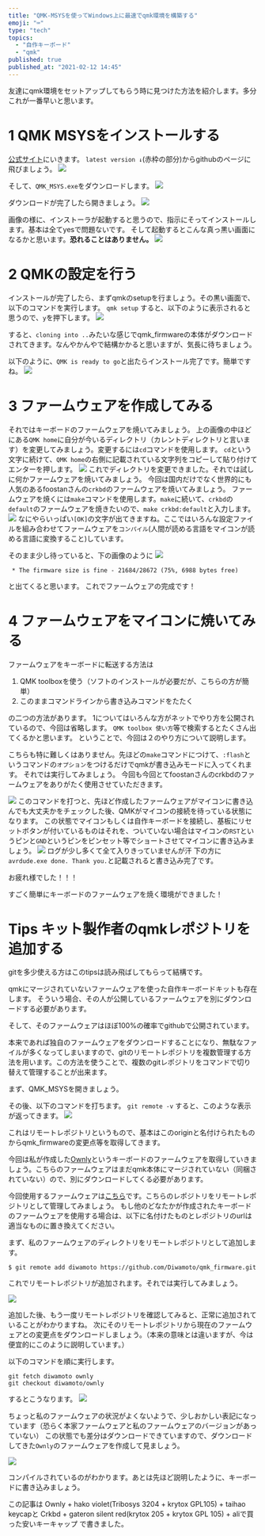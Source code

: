 ```yaml
---
title: "QMK-MSYSを使ってWindows上に最速でqmk環境を構築する"
emoji: "⌨️"
type: "tech"
topics:
  - "自作キーボード"
  - "qmk"
published: true
published_at: "2021-02-12 14:45"
---
```


友達にqmk環境をセットアップしてもらう時に見つけた方法を紹介します。多分これが一番早いと思います。

# 1 QMK MSYSをインストールする
[公式サイト](https://msys.qmk.fm/)にいきます。
`latest version ↓`(赤枠の部分)からgithubのページに飛びましょう。
![](https://storage.googleapis.com/zenn-user-upload/qzpsji4kd252wkihpo6oisyeq6p7)

そして、`QMK_MSYS.exe`をダウンロードします。
![](https://storage.googleapis.com/zenn-user-upload/moptetxnfvtd0x48u0scwijqm1ce)

ダウンロードが完了したら開きましょう。
![](https://storage.googleapis.com/zenn-user-upload/ntry83eedaspk1ob5jac3fc9fv2s)

画像の様に、インストーラが起動すると思うので、指示にそってインストールします。基本は全てyesで問題ないです。
そして起動するとこんな真っ黒い画面になるかと思います。**恐れることはありません。**
![](https://storage.googleapis.com/zenn-user-upload/47re3z4jriupjd9gggc0lek3u85i)

# 2 QMKの設定を行う
インストールが完了したら、まずqmkのsetupを行ましょう。その黒い画面で、以下のコマンドを実行します。
`qmk setup`
すると、以下のように表示されると思うので、`y`を押下します。
![](https://storage.googleapis.com/zenn-user-upload/180kim77jxqwf69wobheaof4nf8g)

すると、`cloning into ..`みたいな感じでqmk_firmwareの本体がダウンロードされてきます。なんやかんやで結構かかると思いますが、気長に待ちましょう。

以下のように、`QMK is ready to go`と出たらインストール完了です。簡単ですね。
![](https://storage.googleapis.com/zenn-user-upload/p02wkcqbzb8sf7app6cazuovu7ri)


# 3 ファームウェアを作成してみる

それではキーボードのファームウェアを焼いてみましょう。
上の画像の中ほどにある`QMK home`に自分が今いるディレクトリ（カレントディレクトリと言います）を変更してみましょう。変更するには`cd`コマンドを使用します。
`cd`という文字に続けて、`QMK home`の右側に記載されている文字列をコピーして貼り付けてエンターを押します。
![](https://storage.googleapis.com/zenn-user-upload/27o6zuh82xd0areabhehugo1jwly)
これでディレクトリを変更できました。それでは試しに何かファームウェアを焼いてみましょう。
今回は国内だけでなく世界的にも人気のあるfoostanさんの`crkbd`のファームウェアを焼いてみましょう。
ファームウェアを焼くには`make`コマンドを使用します。`make`に続いて、`crkbd`の`default`のファームウェアを焼きたいので、`make crkbd:default`と入力します。
![](https://storage.googleapis.com/zenn-user-upload/ebv3d93bdo39rm6gvn20jpwdi9vu)
なにやらいっぱい`[OK]`の文字が出てきますね。ここではいろんな設定ファイルを組み合わせてファームウェアを`コンパイル`(人間が読める言語をマイコンが読める言語に変換すること)しています。

そのまま少し待っていると、下の画像のように
![](https://storage.googleapis.com/zenn-user-upload/dqjp99vcscicpu9pc1wbmyj7fhar)
```
 * The firmware size is fine - 21684/28672 (75%, 6988 bytes free)
```
と出てくると思います。
これでファームウェアの完成です！


# 4 ファームウェアをマイコンに焼いてみる

ファームウェアをキーボードに転送する方法は
1. QMK toolboxを使う（ソフトのインストールが必要だが、こちらの方が簡単）
2. このままコマンドラインから書き込みコマンドをたたく

の二つの方法があります。
1についてはいろんな方がネットでやり方を公開されているので、今回は省略します。
`QMK toolbox 使い方`等で検索するとたくさん出てくるかと思います。
ということで、今回は２のやり方について説明します。

こちらも特に難しくはありません。先ほどの`make`コマンドにつけて、`:flash`というコマンドの`オプション`をつけるだけでqmkが書き込みモードに入ってくれます。
それでは実行してみましょう。
今回も今回とてfoostanさんのcrkbdのファームウェアをありがたく使用させていただきます。

![](https://storage.googleapis.com/zenn-user-upload/6odk0byj4scvqxdpsmmaxqdyeyd1)
このコマンドを打つと、先ほど作成したファームウェアがマイコンに書き込んでも大丈夫かをチェックした後、QMKがマイコンの接続を待っている状態になります。
この状態でマイコンもしくは自作キーボードを接続し、基板にリセットボタンが付いているものはそれを、ついていない場合はマイコンの`RST`というピンと`GND`というピンをピンセット等でショートさせてマイコンに書き込みましょう。
![](https://storage.googleapis.com/zenn-user-upload/joafsts17xwzynnvrifvhrtadr9q)
ログが少し多くて全て入りきっていませんが汗
下の方に`avrdude.exe done. Thank you.`と記載されると書き込み完了です。

お疲れ様でした！！！

すごく簡単にキーボードのファームウェアを焼く環境ができました！


# Tips キット製作者のqmkレポジトリを追加する
gitを多少使える方はこのtipsは読み飛ばしてもらって結構です。

qmkにマージされていないファームウェアを使った自作キーボードキットも存在します。
そういう場合、その人が公開しているファームウェアを別にダウンロードする必要があります。

そして、そのファームウェアはほぼ100%の確率でgithubで公開されています。

本来であれば独自のファームウェアをダウンロードすることになり、無駄なファイルが多くなってしまいますので、gitのリモートレポジトリを複数管理する方法を用います。この方法を使うことで、複数のgitレポジトリをコマンドで切り替えて管理することが出来ます。

まず、QMK_MSYSを開きましょう。

その後、以下のコマンドを打ちます。
`git remote -v`
すると、このような表示が返ってきます。
![](https://storage.googleapis.com/zenn-user-upload/nb76v50rh63d4fo9yh7by0hawr6x)


これはリモートレポジトリというもので、基本はこのoriginと名付けられたものからqmk_firmwareの変更点等を取得してきます。


今回は私が作成した[Ownly](https://kaikbfac.booth.pm/items/2427885)というキーボードのファームウェアを取得していきましょう。こちらのファームウェアはまだqmk本体にマージされていない（同梱されていない）ので、別にダウンロードしてくる必要があります。


今回使用するファームウェアは[こちら](https://github.com/Diwamoto/qmk_firmware)です。こちらのレポジトリをリモートレポジトリとして管理してみましょう。
もし他のどなたかが作成されたキーボードのファームウェアを使用する場合は、以下に名付けたものとレポジトリのurlは適当なものに置き換えてください。

まず、私のファームウェアのディレクトリをリモートレポジトリとして追加します。
```
$ git remote add diwamoto https://github.com/Diwamoto/qmk_firmware.git
```
これでリモートレポジトリが追加されます。それでは実行してみましょう。

![](https://storage.googleapis.com/zenn-user-upload/xva6ihi616hzifvbbuesbrwt53wx)

追加した後、もう一度リモートレポジトリを確認してみると、正常に追加されていることがわかりますね。
次にそのリモートレポジトリから現在のファームウェアとの変更点をダウンロードしましょう。（本来の意味とは違いますが、今は便宜的にこのように説明しています。）

以下のコマンドを順に実行します。
```
git fetch diwamoto ownly
git checkout diwamoto/ownly
```
するとこうなります。
![](https://storage.googleapis.com/zenn-user-upload/aqzfds234ufx5t5wkrcg5a5sed8n)


ちょっと私のファームウェアの状況がよくないようで、少しおかしい表記になっています（恐らく本家ファームウェアと私のファームウェアのバージョンがあっていない）
この状態でも差分はダウンロードできていますので、ダウンロードしてきた`Ownly`のファームウェアを作成して見ましょう。

![](https://storage.googleapis.com/zenn-user-upload/95f196idfoo1llu6z68i8uewykse)

コンパイルされているのがわかります。あとは先ほど説明したように、キーボードに書き込みましょう。


この記事は
Ownly + hako violet(Tribosys 3204 + krytox GPL105) + taihao keycapと
Crkbd + gateron silent red(krytox 205 + krytox GPL 105) + aliで買った安いキーキャップ
で書きました。
